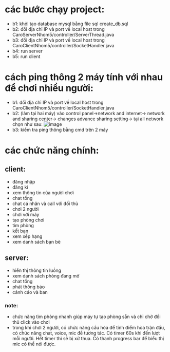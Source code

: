 # các bước chạy project:
* b1: khởi tạo database mysql bằng file sql create_db.sql
* b2: đổi địa chỉ IP và port về local host trong CaroServerNhom5/controller/ServerThread.java
* b3: đổi địa chỉ IP và port về local host trong CaroClientNhom5/controller/SocketHandler.java
* b4: run server
* b5: run client
# cách ping thông 2 máy tính với nhau để  chơi nhiều người:
* b1: đổi địa chỉ IP và port về local host trong CaroClientNhom5/controller/SocketHandler.java
* b2: (làm tại hai máy) vào control panel->network and internet-> network and sharing center-> changes advance sharing setting-> tại all network chọn như sau:
 ![image](https://user-images.githubusercontent.com/73243952/198181657-9f221454-32e3-48bd-9c0d-c00d907aa4fa.png)
* b3:  kiểm tra ping thông bằng cmd trên 2 máy
# các chức năng chính:
## client: 
* đăng nhập
* đăng kí
* xem thông  tin của người chơi
* chat tổng
* chat cá nhân và call với đối thủ
* chơi 2 người
* chơi với máy
* tạo phòng chơi 
* tìm phòng
* kết bạn
* xem xếp hạng
* xem danh sách bạn bè
## server:
* hiển thị thông tin luồng 
* xem danh sách phòng đang mở
* chat tổng
* phát thông báo
* cảnh cáo và ban
### note:
* chức năng tìm phòng nhanh giúp máy tự tạo phòng sẵn và chỉ chờ đối thủ click vào chơi
* trong khi chơi 2 người, có chức năng cầu hòa để tính điểm hòa trận đấu, có chức năng chat, voice, mic để tương tác. Có timer 60s khi đến lượt mỗi người. Hết timer thì sẽ bị xử thua. Có thanh progress bar để biểu thị mic có thể nói được. 